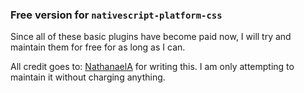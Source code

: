 ### Free version for `nativescript-platform-css`

Since all of these basic plugins have become paid now, I will try and maintain them for free for as long as I can.

All credit goes to: <a href="https://github.com/NathanaelA">NathanaelA</a> for writing this. I am only attempting to maintain it without charging anything.
